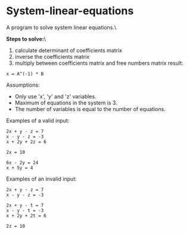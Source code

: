 # System-linear-equations
A program to solve system linear equations.\

**Steps to solve:**\
1. calculate determinant of coefficients matrix
2. inverse the coefficients matrix
3. multiply between coefficients matrix and free numbers matrix
result:
```
x = A^(-1) * B
```

Assumptions:
* Only use 'x', 'y' and 'z' variables.
* Maximum of equations in the system is 3.
* The number of variables is equal to the number of equations.

Examples of a valid input:
```
2x + y - z = 7
x - y - z = -3
x + 2y + 2z = 6
```
```
2x = 10
```
```
6x - 2y = 24
x + 5y = 4
```

Examples of an invalid input:
```
2x + y - z = 7
x - y - z = -3
```
```
2x + y - t = 7
x - y - t = -3
x + 2y + 2t = 6
```
```
2z = 10
```